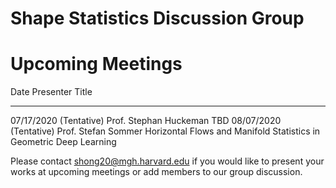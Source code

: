 # Shape Statistics Discussion Group

Upcoming Meetings
=================

Date                             Presenter               Title
-----------------------  ---------------------------  ----------------------------------------------------------------------
07/17/2020 (Tentative)      Prof. Stephan Huckeman       TBD
08/07/2020 (Tentative)      Prof. Stefan Sommer        Horizontal Flows and Manifold Statistics in Geometric Deep Learning


Please contact shong20@mgh.harvard.edu if you would like to present your works at upcoming meetings or add members to our group discussion. 


